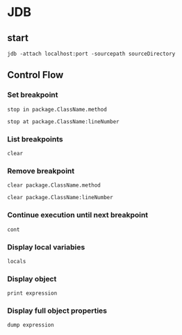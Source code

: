 # JDB

## start
```
jdb -attach localhost:port -sourcepath sourceDirectory 
```

## Control Flow
### Set breakpoint
```
stop in package.ClassName.method
```
```
stop at package.ClassName:lineNumber
```
### List breakpoints
```
clear
```
### Remove breakpoint
```
clear package.ClassName.method
```
```
clear package.ClassName:lineNumber
```

### Continue execution until next breakpoint
```
cont
```

### Display local variabies
```
locals
```

### Display object
```
print expression
```
### Display full object properties
```
dump expression
```
